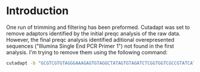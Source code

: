 # Introduction
One run of trimming and filtering has been preformed. Cutadapt was set to remove adaptors identified by the initial preqc analysis of the raw data. However, the final preqc analysis identified aditional overepresented sequences ("Illumina Single End PCR Primer 1") not found in the first analysis. I'm trying to remove them using the following command:

```bash
cutadapt -b "GCGTCGTGTAGGGAAAGAGTGTAGGCTATAGTGTAGATCTCGGTGGTCGCCGTATCATTAAAAAAAAAA" -q 15 -O 10 -e 0.1 -n 1 -m 50 -o cutadapt_test.fastq 2_150723_BC6T2NANXX_P1872_103_2.FXT.CA.FQF.fastq > cutadapt_test.err.txt
```
